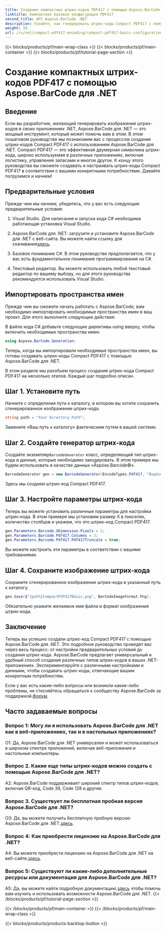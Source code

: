 ```yaml
---
title: Создание компактных штрих-кодов PDF417 с помощью Aspose.BarCode для .NET
linktitle: Компактная базовая конфигурация PDF417
second_title: API Aspose.BarCode .NET
description: Узнайте, как генерировать штрих-коды Compact PDF417 с помощью Aspose.BarCode для .NET. Подробное руководство с пошаговыми инструкциями и примерами кода.
weight: 10
url: /ru/net/compact-pdf417-encoding/compact-pdf417-basic-configuration/
---
```


{{< blocks/products/pf/main-wrap-class >}}
{{< blocks/products/pf/main-container >}}
{{< blocks/products/pf/tutorial-page-section >}}

# Создание компактных штрих-кодов PDF417 с помощью Aspose.BarCode для .NET

## Введение

Если вы разработчик, желающий генерировать изображения штрих-кодов в своих приложениях .NET, Aspose.BarCode для .NET — это мощный инструмент, который может помочь вам в этом. В этом пошаговом руководстве мы познакомим вас с процессом создания штрих-кодов Compact PDF417 с использованием Aspose.BarCode для .NET. Compact PDF417 — это эффективная двумерная символика штрих-кода, широко используемая в различных приложениях, включая логистику, управление запасами и многое другое. К концу этого руководства вы сможете создавать и настраивать штрих-коды Compact PDF417 в соответствии с вашими конкретными потребностями. Давайте погрузимся и начнем!

## Предварительные условия

Прежде чем мы начнем, убедитесь, что у вас есть следующие предварительные условия:

1. Visual Studio. Для написания и запуска кода C# необходима работающая установка Visual Studio.

2.  Aspose.BarCode для .NET: загрузите и установите Aspose.BarCode для .NET с веб-сайта. Вы можете найти ссылку для скачивания[здесь](https://releases.aspose.com/barcode/net/).

3. Базовое понимание C#. В этом руководстве предполагается, что у вас есть фундаментальное понимание программирования на C#.

4. Текстовый редактор. Вы можете использовать любой текстовый редактор по вашему выбору, но для этого руководства рекомендуется использовать Visual Studio.

## Импортировать пространства имен

Прежде чем вы сможете начать работать с Aspose.BarCode, вам необходимо импортировать необходимые пространства имен в ваш проект. Для этого выполните следующие действия:


В файле кода C# добавьте следующие директивы using вверху, чтобы включить необходимые пространства имен:

```csharp
using Aspose.BarCode.Generation;
```

Теперь, когда вы импортировали необходимые пространства имен, вы готовы создавать штрих-коды Compact PDF417 с помощью Aspose.BarCode для .NET.

В этом разделе мы разобьем процесс создания штрих-кода Compact PDF417 на несколько этапов. Каждый шаг подробно описан.

## Шаг 1. Установите путь

Начните с определения пути к каталогу, в котором вы хотите сохранить сгенерированное изображение штрих-кода.

```csharp
string path = "Your Directory Path";
```

Замените «Ваш путь к каталогу» фактическим путем в вашей системе.

## Шаг 2. Создайте генератор штрих-кода

 Создайте экземпляр`BarcodeGenerator` класс, определяющий тип штрих-кода и данные, которые необходимо закодировать. В этом примере мы будем использовать в качестве данных «Åspóse.Barcóde©».

```csharp
BarcodeGenerator gen = new BarcodeGenerator(EncodeTypes.Pdf417, "Åspóse.Barcóde©");
```

Здесь мы создаем штрих-код Compact PDF417.

## Шаг 3. Настройте параметры штрих-кода

Теперь вы можете установить различные параметры для настройки штрих-кода. В этом примере мы установим размер X в пикселях, количество столбцов и укажем, что это штрих-код Compact PDF417.

```csharp
gen.Parameters.Barcode.XDimension.Pixels = 2;
gen.Parameters.Barcode.Pdf417.Columns = 3;
gen.Parameters.Barcode.Pdf417.Pdf417Truncate = true;
```

Вы можете настроить эти параметры в соответствии с вашими требованиями.

## Шаг 4. Сохраните изображение штрих-кода

Сохраните сгенерированное изображение штрих-кода в указанный путь к каталогу.

```csharp
gen.Save($"{path}CompactPdf417Basic.png", BarCodeImageFormat.Png);
```

Обязательно укажите желаемое имя файла и формат изображения штрих-кода.

## Заключение

Теперь вы успешно создали штрих-код Compact PDF417 с помощью Aspose.BarCode для .NET. Это подробное руководство проведет вас через весь процесс: от настройки предварительных условий до создания штрих-кода. Aspose.BarCode предлагает универсальный и удобный способ создания различных типов штрих-кодов в ваших .NET-приложениях. Экспериментируйте с различными настройками и данными, чтобы создавать штрих-коды, отвечающие вашим конкретным потребностям.

 Если у вас есть какие-либо вопросы или возникли какие-либо проблемы, не стесняйтесь обращаться к сообществу Aspose.BarCode за поддержкой.[Форум](https://forum.aspose.com/c/barcode/13).

## Часто задаваемые вопросы

### Вопрос 1: Могу ли я использовать Aspose.BarCode для .NET как в веб-приложениях, так и в настольных приложениях?

О1: Да, Aspose.BarCode для .NET универсален и может использоваться в широком спектре приложений, включая веб-приложения и настольные компьютеры.

### Вопрос 2. Какие еще типы штрих-кодов можно создать с помощью Aspose.BarCode для .NET?

A2: Aspose.BarCode поддерживает широкий спектр типов штрих-кодов, включая QR-код, Code 39, Code 128 и другие.

### Вопрос 3. Существует ли бесплатная пробная версия Aspose.BarCode для .NET?

 О3: Да, вы можете получить бесплатную пробную версию Aspose.BarCode для .NET.[здесь](https://releases.aspose.com/).

### Вопрос 4: Как приобрести лицензию на Aspose.BarCode для .NET?

 A4: Вы можете приобрести лицензию на Aspose.BarCode для .NET на веб-сайте.[здесь](https://purchase.aspose.com/buy).

### Вопрос 5: Существуют ли какие-либо дополнительные ресурсы или документация для Aspose.BarCode для .NET?

 A5: Да, вы можете найти подробную документацию.[здесь](https://reference.aspose.com/barcode/net/) чтобы помочь вам изучить и использовать возможности Aspose.BarCode для .NET.
{{< /blocks/products/pf/tutorial-page-section >}}

{{< /blocks/products/pf/main-container >}}
{{< /blocks/products/pf/main-wrap-class >}}

{{< blocks/products/products-backtop-button >}}
